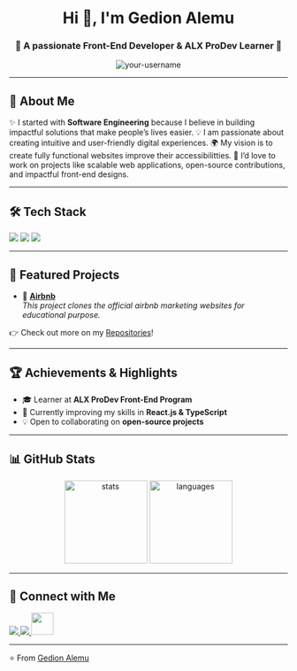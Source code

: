 <!-- Profile Header -->
<h1 align="center">Hi 👋, I'm Gedion Alemu</h1>
<h3 align="center">🌟 A passionate Front-End Developer & ALX ProDev Learner 🌟</h3>

<p align="center">
  <img src="https://komarev.com/ghpvc/?username=your-username&label=Profile%20Views&color=0e75b6&style=flat" alt="your-username" />
</p>

---

<!-- About Me -->
## 🚀 About Me  
✨ I started with **Software Engineering** because I believe in building impactful solutions that make people’s lives easier.
💡 I am passionate about creating intuitive and user-friendly digital experiences.
🌍 My vision is to create fully functional websites improve their accessibilitties.
💼 I’d love to work on projects like scalable web applications, open-source contributions, and impactful front-end designs.  

---

<!-- Skills -->
## 🛠️ Tech Stack  
<p align="left">
  <!-- Frontend -->
  <img src="https://skillicons.dev/icons?i=html,css,js,ts,react,bootstrap" />
  <!-- Backend -->
  <img src="https://skillicons.dev/icons?i=nodejs,express,php" />
  <!-- Tools -->
  <img src="https://skillicons.dev/icons?i=git,github,vscode,figma" />
</p>

---

<!-- Projects -->
## 🌟 Featured Projects  
- 🔹 **[Airbnb](https://github.com/Gedion47/airbnb-clone-project)**  
  _This project clones the official airbnb marketing websites for educational purpose._

👉 Check out more on my [Repositories](https://github.com/Gedion47?tab=repositories)!  

---

<!-- Achievements -->
## 🏆 Achievements & Highlights  
- 🎓 Learner at **ALX ProDev Front-End Program**  
- 🌱 Currently improving my skills in **React.js & TypeScript**  
- 💡 Open to collaborating on **open-source projects**  

---

<!-- GitHub Stats -->
## 📊 GitHub Stats  
<p align="center">
  <img src="https://github-readme-stats.vercel.app/api?username=Gedion47&show_icons=true&theme=tokyonight" alt="stats" height="150"/>
  <img src="https://github-readme-stats.vercel.app/api/top-langs/?username=Gedion47&layout=compact&theme=tokyonight" alt="languages" height="150"/>
</p>

---

<!-- Connect -->
## 🤝 Connect with Me  
<p align="left">
  <a href="https://www.linkedin.com/in/your-linkedin/" target="_blank">
    <img src="https://skillicons.dev/icons?i=linkedin" />
  </a>
  <a href="mailto:gedionalemu279@example.com" target="_blank">
    <img src="https://skillicons.dev/icons?i=gmail" />
  </a>
  <a href="https://twitter.com/shadow47_sfa" target="_blank">
    <img src="https://skillicons.dev/icons?i=twitter" height="40"/>
  </a>
</p>

---
⭐️ From [Gedion Alemu](https://github.com/Gedion47)  
